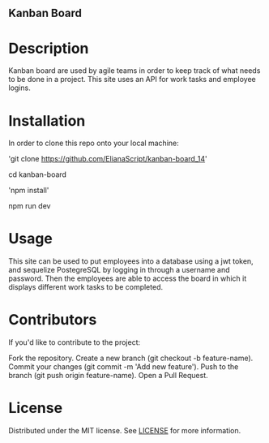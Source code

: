 ## Kanban Board

# Description
Kanban board are used by agile teams in order to keep track of what needs to be done in a project. This site uses an API for work tasks and employee logins.

# Installation
In order to clone this repo onto your local machine:

'git clone <https://github.com/ElianaScript/kanban-board_14>'

cd kanban-board

'npm install'

npm run dev


# Usage
This site can be used to put employees into a database using a jwt token, and sequelize PostegreSQL by logging in through a username and password. Then the employees are able to access the board in which it displays different work tasks to be completed.

# Contributors 
If you'd like to contribute to the project:

Fork the repository.
Create a new branch (git checkout -b feature-name).
Commit your changes (git commit -m 'Add new feature').
Push to the branch (git push origin feature-name).
Open a Pull Request.

# License
Distributed under the MIT license. See [LICENSE](LICENSE) for more information.



